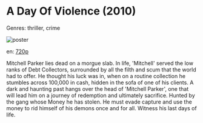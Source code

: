 # A Day Of Violence (2010)

Genres: thriller, crime

![poster](http://image.tmdb.org/t/p/w500/6f3YIKOi6LI2fCLvTcjXuATOO2y.jpg)

en:
  [720p](magnet:?xt=urn:btih:704FFABE29CB8D484A2FAF46374E5059EDC3356D&tr=udp://glotorrents.pw:6969/announce&tr=udp://tracker.opentrackr.org:1337/announce&tr=udp://torrent.gresille.org:80/announce&tr=udp://tracker.openbittorrent.com:80&tr=udp://tracker.coppersurfer.tk:6969&tr=udp://tracker.leechers-paradise.org:6969&tr=udp://p4p.arenabg.ch:1337&tr=udp://tracker.internetwarriors.net:1337)
  


Mitchell Parker lies dead on a morgue slab. In life, 'Mitchell' served the low ranks of Debt Collectors, surrounded by all the filth and scum that the world had to offer. He thought his luck was in, when on a routine collection he stumbles across 100,000 in cash, hidden in the sofa of one of his clients. A dark and haunting past hangs over the head of 'Mitchell Parker', one that will lead him on a journey of redemption and ultimately sacrifice. Hunted by the gang whose Money he has stolen. He must evade capture and use the money to rid himself of his demons once and for all. Witness his last days of life.